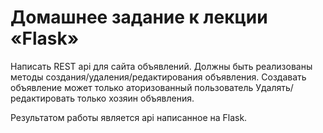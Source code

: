 # Домашнее задание к лекции «Flask»

Написать REST api для сайта объявлений.
Должны быть реализованы методы создания/удаления/редактирования объявления. 
Создавать объявление может только аторизованный пользователь
Удалять/редактировать только хозяин объявления.

Результатом работы является api написанное на Flask.

